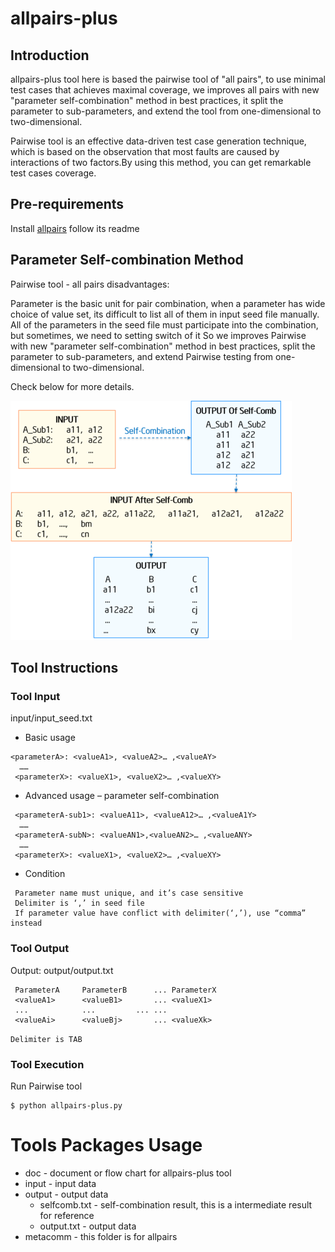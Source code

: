 allpairs-plus
===============

## Introduction

allpairs-plus tool here is based the pairwise tool of "all pairs", to use minimal test cases that achieves maximal coverage, we improves all pairs with new "parameter self-combination" method in best practices, it split the parameter to sub-parameters, and extend the tool from one-dimensional to two-dimensional.

Pairwise tool is an effective data-driven test case generation technique, which is based on the observation that most faults are caused by interactions of two factors.By using this method, you can get remarkable test cases coverage.

## Pre-requirements

Install [allpairs](http://sourceforge.net/projects/allpairs/files/allpairs/) follow its readme

## Parameter Self-combination Method

Pairwise tool - all pairs disadvantages:

Parameter is the basic unit for pair combination, when a parameter has wide choice of value set, its difficult to list all of them in input seed file manually.
All of the parameters in the seed file must participate into the combination, but sometimes, we need to setting switch of it
So we improves Pairwise with new "parameter self-combination" method in best practices, split the parameter to sub-parameters, and extend Pairwise testing from one-dimensional to two-dimensional.

Check below for more details.

![image](https://github.com/cicili/tools/blob/master/allpairs-plus/doc/self-combination-method.png)

## Tool Instructions

### Tool Input

input/input_seed.txt

* Basic usage
```
<parameterA>: <valueA1>, <valueA2>… ,<valueAY>
  ……
 <parameterX>: <valueX1>, <valueX2>… ,<valueXY>
```

* Advanced usage – parameter self-combination
```
 <parameterA-sub1>: <valueA11>, <valueA12>… ,<valueA1Y>
  ……
 <parameterA-subN>: <valueAN1>,<valueAN2>… ,<valueANY>
  ……
 <parameterX>: <valueX1>, <valueX2>… ,<valueXY>
```

 * Condition
```
 Parameter name must unique, and it’s case sensitive     
 Delimiter is ‘,’ in seed file
 If parameter value have conflict with delimiter(‘,’), use “comma” instead
```
 
### Tool Output

Output: output/output.txt

```
 ParameterA		ParameterB		...	ParameterX
 <valueA1>		<valueB1>		...	<valueX1>
 ...			...			...	...
 <valueAi>		<valueBj>		...	<valueXk>
```
```Delimiter is TAB```

### Tool Execution

Run Pairwise tool

    $ python allpairs-plus.py
    

# Tools Packages Usage 

* doc - document or flow chart for allpairs-plus tool
* input - input data
* output - output data
  * selfcomb.txt - self-combination result, this is a intermediate result for reference
  * output.txt - output data
* metacomm - this folder is for allpairs
